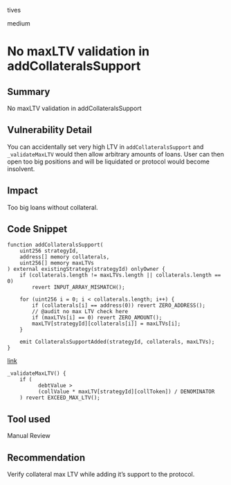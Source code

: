 tives

medium

# No maxLTV validation in addCollateralsSupport

## Summary

No maxLTV validation in addCollateralsSupport

## Vulnerability Detail

You can accidentally set very high LTV in `addCollateralsSupport` and `_validateMaxLTV` would then allow arbitrary amounts of loans. User can then open too big positions and will be liquidated or protocol would become insolvent.

## Impact

Too big loans without collateral.

## Code Snippet

```solidity
function addCollateralsSupport(
    uint256 strategyId,
    address[] memory collaterals,
    uint256[] memory maxLTVs
) external existingStrategy(strategyId) onlyOwner {
    if (collaterals.length != maxLTVs.length || collaterals.length == 0)
        revert INPUT_ARRAY_MISMATCH();

    for (uint256 i = 0; i < collaterals.length; i++) {
        if (collaterals[i] == address(0)) revert ZERO_ADDRESS();
        // @audit no max LTV check here
        if (maxLTVs[i] == 0) revert ZERO_AMOUNT();
        maxLTV[strategyId][collaterals[i]] = maxLTVs[i];
    }

    emit CollateralsSupportAdded(strategyId, collaterals, maxLTVs);
}
```
[link](https://github.com/sherlock-audit/2023-02-blueberry/blob/main/contracts/spell/IchiVaultSpell.sol/#L84)

```solidity
_validateMaxLTV() {
	if (
		  debtValue >
		  (collValue * maxLTV[strategyId][collToken]) / DENOMINATOR
	) revert EXCEED_MAX_LTV();
```

## Tool used

Manual Review

## Recommendation

Verify collateral max LTV while adding it’s support to the protocol.